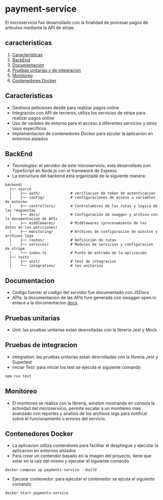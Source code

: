 # payment-service
El microservicio fue desarrollado con la finalidad de procesar pagos de articulos mediante la API de stripe.
## caracteristicas
1. [Caracteristicas](#caracteristicas)
2. [BackEnd](#backend)
3. [Documentacion](#documentacion)
4. [Pruebas unitarias y de integracion](#pruebas-unitarias)
5. [Monitoreo](#monitoreo)
6. [Contenedores Docker](#contenedores-docker)
## Caracteristicas
- Gestiona peticiones desde para realizar pagos online
- Integración con API de terceros, utiliza los servicios de stripe para realizar pagos online
- Uso de varibles de entorno para el acceso a diferentes servicios y otros usos especificos
- Implementacion de contenedores Docker para ejcutar la aplicacion en entornos aislados
## BackEnd
- Tecnologias: el servidor de este microservicio, esta desarrollado con TypeScript en Node.js con el framework de Express
- La estructura del backend está organizada de la siguiente manera:
```plaintext
backend/
  ├── source
  |    ├── auth/              # verifiacion de token de autenticacion
  |    ├── config/            # configuraciones de acceso a variables de entorno
  |    ├── controllers/       # Controladores de las rutas y logica de las respuestas
  |    ├── docs/              # Configuración de swagger y archivo con la documentacion de APIs
  |    ├── middlewares/       # Middlewares (procesamiento de los datos en las peticiones)
  |    ├── monitoring/        # Archivos de configuracion de winston y archivos logs
  |    ├── routes/            # Definición de rutas
  |    ├── services/          # Modulos de servicios y configuracion de stripe
  |    └── index.ts           # Punto de entrada de la aplicación
  ├── tests
  |    ├── unit/              # test de integracion
  |    └── integration/       # tes unitarios
```
## Documentacion
- Codigo fuente: el codigo del servidor fue documentado con JSDocs
- APIs: la documentacion de las APIs fure generada con swagger open.io enlace a la documentacion [docs](http://localhost:3001/microservice/payments/docs)
## Pruebas unitarias
- Unit: las pruebas unitarias estan desrrolladas con la libreria Jest y Mock
## Pruebas de integracion
- Integration: las pruebas unitarias estan desrrolladas con la libreria Jest y Supertest
- Iniciar Test: para iniciar los test se ejecuta el siguiente comando
``` bash
npm run test
```
## Monitoreo
- El monitoreo se realiza con la libreria, winston mostrando en consola la actividad del microservicio, permite escalar a un monitereo mas avanzado con reportes y analisis de los archivos logs para notifical sobre el funcionamiento o errores del servicio.
## Contenedores Docker
- La aplicacion utiliza contendores para facilitar el despliegue y ejecutar la aplicacion en entornos aislados
- Para crear un contendor basado en la imagen del proyecto, tiene que estar en la raiz del mismo y ejecutar el siguiente comando
```
docker-compose up payments-service --build
```
- Ejecutar contenedor: para ejecutar el contenedor se ejcuta el siguiente comando
``` bash
docker start payments-service
```
